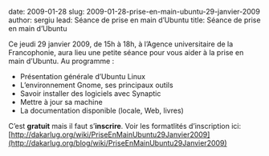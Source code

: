 date: 2009-01-28
slug: 2009-01-28-prise-en-main-ubuntu-29-janvier-2009
author: sergiu
lead: Séance de prise en main d’Ubuntu
title: Séance de prise en main d’Ubuntu
    

Ce jeudi 29 janvier 2009, de 15h à 18h, à
l’Agence universitaire de la Francophonie, aura lieu une petite séance
pour vous aider à la prise en main d’Ubuntu. Au programme :

*   Présentation générale d’Ubuntu Linux
*   L’environnement Gnome, ses principaux outils
*   Savoir installer des logiciels avec Synaptic
*   Mettre à jour sa machine
*   La documentation disponible (locale, Web, livres)

C’est **gratuit** mais il faut s’**inscrire**. Voir les formatlités d’inscription ici: [http://dakarlug.org/wiki/PriseEnMainUbuntu29Janvier2009](http://dakarlug.org/blog/wiki/PriseEnMainUbuntu29Janvier2009)

    